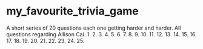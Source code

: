 # my_favourite_trivia_game
A short series of 20 questions each one getting harder and harder. All questions regarding Allison Cai.
1.
2.
3.
4.
5.
6.
7.
8.
9.
10.
11.
12.
13.
14.
15.
16.
17.
18.
19.
20.
21.
22.
23.
24.
25.

